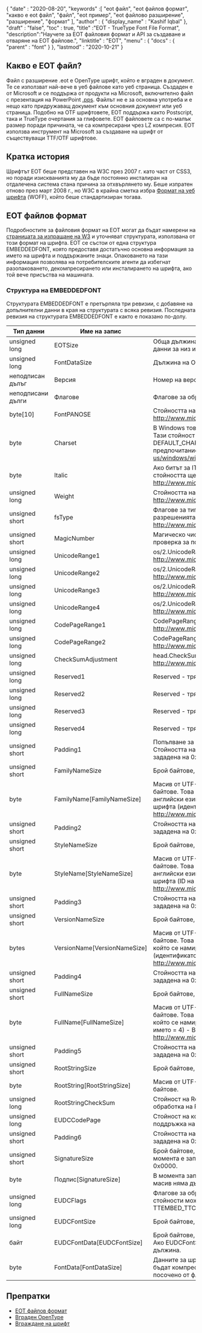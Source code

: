 {
  "date" : "2020-08-20",
  "keywords" :[ "eot файл", "eot файлов формат", "какво е eot файл", "файл", "eot пример", "eot файлово разширение", "разширение", "формат" ],
  "author" : {
    "display_name" : "Kashif Iqbal"
},
  "draft" : "false",
  "toc" : true,
  "title" :"EOT - TrueType Font File Format",
  "description":"Научете за EOT файловия формат и API за създаване и отваряне на EOT файлове.",
  "linktitle" : "EOT",
  "menu" : {
    "docs" : {
      "parent" : "font"
}
},
  "lastmod" : "2020-10-21"
}

## Какво е EOT файл?

Файл с разширение .eot е OpenType шрифт, който е вграден в документ. Те се използват най-вече в уеб файлове като уеб страница. Създаден е от Microsoft и се поддържа от продукти на Microsoft, включително файл с презентация на PowerPoint [.pps](/bg/presentation/pps). Файлът не е за основна употреба и е нещо като придружаващ документ към основния документ или уеб страница. Подобно на OTF шрифтовете, EOT поддържа както Postscript, така и TrueType очертания за глифовете. EOT файловете са с по-малък размер поради причината, че са компресирани чрез LZ компресия. EOT използва инструмент на Microsoft за създаване на шрифт от съществуващи TTF/OTF шрифтове.

## Кратка история

Шрифтът EOT беше представен на W3C през 2007 г. като част от CSS3, но поради изискванията му да бъде постоянно инсталиран на отдалечена система стана причина за отхвърлянето му. Беше изпратен отново през март 2008 г., но W3C в крайна сметка избра [Формат на уеб шрифта](/bg/font/woff/) (WOFF), който беше стандартизиран тогава.

## EOT файлов формат

Подробностите за файловия формат на EOT могат да бъдат намерени на [страницата за изпращане на W3](https://www.w3.org/Submission/EOT/#FileFormat) и уточняват структурата, използвана от този формат на шрифта. EOT се състои от една структура EMBEDDEDFONT, която предоставя достатъчно основна информация за името на шрифта и поддържаните знаци. Опаковането на тази информация позволява на потребителските агенти да избегнат разопаковането, декомпресирането или инсталирането на шрифта, ако той вече присъства на машината.

### Структура на EMBEDDEDFONT
Структурата EMBEDDEDFONT е претърпяла три ревизии, с добавяне на допълнителни данни в края на структурата с всяка ревизия. Последната ревизия на структурата EMBEDDEDFONT е както е показано по-долу.

|Тип данни|Име на запис|Описание|
---|---|---|
|unsigned long|EOTSize|Обща дължина на структурата в байтове (включително данни за низ и шрифт)|
|unsigned long|FontDataSize|Дължина на OpenType шрифта (FontData) в байтове|
|неподписан дълъг|Версия|Номер на версията на този формат - 0x00020002|
|неподписани дълги|Флагове|Флагове за обработка|
|byte[10]|FontPANOSE|Стойността на PANOSE за този шрифт – Вижте http://www.microsoft.com/typography/otspec/os2.htm#pan|
|byte|Charset|В Windows това се извлича от TEXTMETRIC.tmCharSet. Тази стойност определя набора от знаци на шрифта. DEFAULT_CHARSET (0x01) показва липса на предпочитание. - Вижте https://learn.microsoft.com/en-us/windows/win32/api/wingdi/ns-wingdi-textmetrica|
|byte|Italic|Ако битът за ITALIC е зададен в OS/2.fsSelection, стойността ще бъде 0x01 - Вижте http://www.microsoft.com/typography/otspec/os2.htm#fss|
|unsigned long|Weight|Стойността на теглото за този шрифт - Вижте http://www.microsoft.com/typography/otspec/os2.htm#wtc|
|unsigned short|fsType|Флагове за тип, които предоставят информация за разрешенията за вграждане - Вижте http://www.microsoft.com/typography/otspec/os2.htm#fst|
|unsigned short|MagicNumber|Магическо число за EOT файл - 0x504C. Използва се за проверка за повреда на данните.|
|unsigned long|UnicodeRange1|os/2.UnicodeRange1 (битове 0-31) – Вижте http://www.microsoft.com/typography/otspec/os2.htm#ur|
|unsigned long|UnicodeRange2|os/2.UnicodeRange2 (битове 32-63) – Вижте http://www.microsoft.com/typography/otspec/os2.htm#ur|
|unsigned long|UnicodeRange3|os/2.UnicodeRange3 (битове 64-95) – Вижте http://www.microsoft.com/typography/otspec/os2.htm#ur|
|unsigned long|UnicodeRange4|os/2.UnicodeRange4 (битове 96-127) – Вижте http://www.microsoft.com/typography/otspec/os2.htm#ur|
|unsigned long|CodePageRange1|CodePageRange1 (битове 0-31) – Вижте http://www.microsoft.com/typography/otspec/os2.htm#cpr|
|unsigned long|CodePageRange2|CodePageRange2 (битове 32-63) – Вижте http://www.microsoft.com/typography/otspec/os2.htm#cpr|
|unsigned long|CheckSumAdjustment|head.CheckSumAdjustment – Вижте http://www.microsoft.com/typography/otspec/head.htm|
|unsigned long|Reserved1|Reserved - трябва да бъде 0|
|unsigned long|Reserved2|Reserved - трябва да бъде 0|
|unsigned long|Reserved3|Reserved - трябва да бъде 0|
|unsigned long|Reserved4|Reserved - трябва да бъде 0|
|unsigned short|Padding1|Попълване за поддържане на дълго подравняване. Стойността на запълване винаги трябва да бъде зададена на 0x0000.|
|unsigned short|FamilyNameSize|Брой байтове, използвани от масива FamilyName|
|byte|FamilyName[FamilyNameSize]|Масив от UTF-16 символи с дължина от FamilyNameSize байтове. Това е низът от семейството на шрифтовете на английски език, който се намира в таблицата с имена на шрифта (идентификатор на име = 1) – вижте http://www.microsoft.com/typography/otspec/name.htm|
|unsigned short|Padding2|Стойността на запълването винаги трябва да бъде зададена на 0x0000.|
|unsigned short|StyleNameSize|Брой байтове, използвани от StyleName|
|byte|StyleName[StyleNameSize]|Масив от UTF-16 символи с дължина StyleNameSize байтове. Това е низът на подсемейството на шрифта на английски език, който се намира в таблицата с имена на шрифта (ID на името = 2) – вижте http://www.microsoft.com/typography/otspec/name.htm|
|unsigned short|Padding3|Стойността на запълването винаги трябва да бъде зададена на 0x0000.|
|unsigned short|VersionNameSize|Брой байтове, използвани от VersionName|
|bytes|VersionName[VersionNameSize]|Масив от UTF-16 символи с дължина VersionNameSize байтове. Това е низът на версията на английски език, който се намира в таблицата с имена на шрифта (идентификатор на име = 5) - Вижте http://www.microsoft.com/typography/otspec/name.htm|
|unsigned short|Padding4|Стойността на запълването винаги трябва да бъде зададена на 0x0000.|
|unsigned short|FullNameSize|Брой байтове, използвани от пълното име|
|byte|FullName[FullNameSize]|Масив от UTF-16 символи с дължина FullNameSize байтове. Това е низът с пълно име на английски език, който се намира в таблицата с имена на шрифта (ID на името = 4) - Вижте http://www.microsoft.com/typography/otspec/name.htm|
|unsigned short|Padding5|Стойността на запълването винаги трябва да бъде зададена на 0x0000.|
|unsigned short|RootStringSize|Брой байтове, използвани от масива RootString|
|byte|RootString[RootStringSize]|Масив от UTF-16 символи с дължина RootStringSize байтове.|
|unsigned long|RootStringCheckSum|Стойност на RootString CheckSum. Вижте алгоритъма за обработка на RootStringChecksum по-долу.|
|unsigned long|EUDCCodePage|Стойност на кодовата страница, необходима за поддръжка на EUDC шрифт.|
|unsigned short|Padding6|Стойността на запълването винаги трябва да бъде зададена на 0x0000.|
|unsigned short|SignatureSize|Брой байтове, използвани от масива Signature. В момента е запазено и трябва да бъде зададено на 0x0000.|
|byte|Подпис[SignatureSize]|В момента запазено. Ако SignatureSize е 0x0000, този масив няма дължина.|
|unsigned long|EUDCFlags|Флагове за обработка на EUDC шрифта. Типичните стойности може да са TTEMBED_XORENCRYPTDATA и TTEMBED_TTCOMPRESSED.|
|unsigned long|EUDCFontSize|Брой байтове, използвани от масива Signature.|
|байт|EUDCFontData[EUDCFontSize]|Брой байтове, използвани за данните за EUDC шрифта. Ако EUDCFontSize е 0x00000000, този масив няма дължина.|
|byte|FontData[FontDataSize]|Данните за шрифта за този EOT файл. Данните могат да бъдат компресирани или криптирани чрез XOR, както е посочено от флаговете за обработка.|

## Препратки

* [EOT файлов формат](https://www.w3.org/Submission/EOT/)
* [Вграден OpenType](https://en.wikipedia.org/wiki/Embedded_OpenType)
* [Вграждане на шрифт](https://en.wikipedia.org/wiki/Font_embedding)

